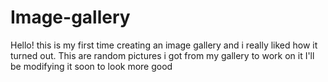# Image-gallery
Hello!
this is my first time creating an image gallery and i really liked how it turned out. This are random pictures i got from my gallery to work on it
I'll be modifying it soon to look more good
